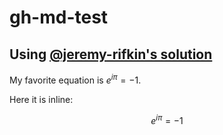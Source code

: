 # gh-md-test

## Using [@jeremy-rifkin's solution](https://github.com/jeremy-rifkin/markdown-math-gh-compiler)

My favorite equation is $e^{i\pi} = -1$.

Here it is inline:

$$e^{i\pi} = -1$$